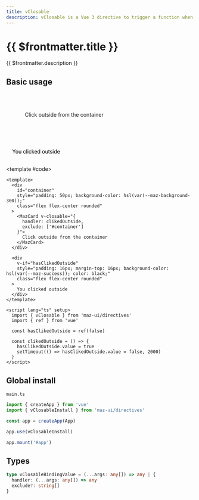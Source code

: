 ```yaml
---
title: vClosable
description: vClosable is a Vue 3 directive to trigger a function when the user clicks outside an element, you can exclude some elements
---
```


# {{ $frontmatter.title }}

{{ $frontmatter.description }}

## Basic usage

<ComponentDemo>
  <div
    id="container"
    style="padding: 50px; background-color: hsl(var(--maz-background-300));"
    class="flex flex-center rounded"
  >
    <MazCard v-closable="{
      handler: clikedOutside,
      exclude: ['#container']
    }">
      Click outside from the container
    </MazCard>
  </div>

  <div
    v-if="hasClikedOutside"
    style="padding: 16px; margin-top: 16px; background-color: hsl(var(--maz-success)); color: black;"
    class="flex flex-center rounded"
  >
    You clicked outside
  </div>

  <template #code>

  ```vue
  <template>
    <div
      id="container"
      style="padding: 50px; background-color: hsl(var(--maz-background-300));"
      class="flex flex-center rounded"
    >
      <MazCard v-closable="{
        handler: clikedOutside,
        exclude: ['#container']
      }">
        Click outside from the container
      </MazCard>
    </div>

    <div
      v-if="hasClikedOutside"
      style="padding: 16px; margin-top: 16px; background-color: hsl(var(--maz-success)); color: black;"
      class="flex flex-center rounded"
    >
      You clicked outside
    </div>
  </template>

  <script lang="ts" setup>
    import { vClosable } from 'maz-ui/directives'
    import { ref } from 'vue'

    const hasClikedOutside = ref(false)

    const clikedOutside = () => {
      hasClikedOutside.value = true
      setTimeout(() => hasClikedOutside.value = false, 2000)
    }
  </script>
  ```

  </template>
</ComponentDemo>

## Global install

`main.ts`

```typescript
import { createApp } from 'vue'
import { vClosableInstall } from 'maz-ui/directives'

const app = createApp(App)

app.use(vClosableInstall)

app.mount('#app')
```

## Types

```ts
type vClosableBindingValue = (...args: any[]) => any | {
  handler: (...args: any[]) => any
  exclude?: string[]
}
```

<script lang="ts" setup>
  import { ref } from 'vue'
  import { vClosable } from 'maz-ui/src/directives/vClosable'

  const hasClikedOutside = ref(false)

  const clikedOutside = () => {
    hasClikedOutside.value = true
    setTimeout(() => hasClikedOutside.value = false, 2000)
  }
</script>
